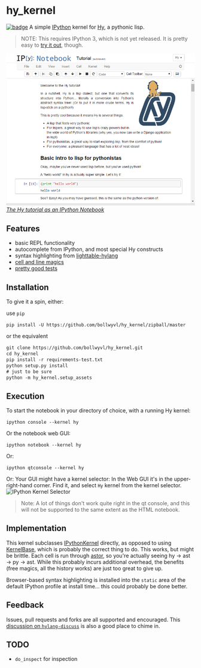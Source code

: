 # hy_kernel
[![badge][]][Build Status]
A simple [IPython][] kernel for [Hy](http://hylang.org), a pythonic lisp.

> NOTE:
This requires IPython 3, which is not yet released. It is pretty easy to
[try it out][ipydev], though.

[![](screenshot.png) _The Hy tutorial as an IPython Notebook_][tutorial]

## Features
- basic REPL functionality
- autocomplete from IPython, and most special Hy constructs
- syntax highlighting from [lighttable-hylang][]
- [cell and line magics][magic]
- [pretty good tests][Build Status]

## Installation
To give it a spin, either:

use `pip` 

```shell
pip install -U https://github.com/bollwyvl/hy_kernel/zipball/master
```

or the equivalent

```shell
git clone https://github.com/bollwyvl/hy_kernel.git
cd hy_kernel
pip install -r requirements-test.txt
python setup.py install
# just to be sure
python -m hy_kernel.setup_assets
```

## Execution
To start the notebook in your directory of choice, with a running Hy kernel:
```console
ipython console --kernel hy
```

Or the notebook web GUI:
```shell
ipython notebook --kernel hy
```

Or:
```shell
ipython qtconsole --kernel hy
```

Or:
Your GUI might have a kernel selector: In the Web GUI it's in the 
upper-right-hand corner. Find it, and select `Hy` kernel from the kernel 
selector.
![IPython Kernel Selector ](http://ipython.org/ipython-doc/dev/_images/kernel_selector_screenshot.png)


> Note:
A lot of things don't work quite right in the qt console, and this will not be
supported to the same extent as the HTML notebook.


## Implementation
This kernel subclasses [IPythonKernel][] directly, as opposed to using
[KernelBase][], which is probably the correct thing to do. This works, but might
be brittle. Each cell is run through [astor][], so you're actually seeing hy →
ast → py → ast. While this probably incurs additional overhead, the benefits 
(free magics, all the history works) are just too great to give up.

Browser-based syntax highlighting is installed into the `static` area of the
default IPython profile at install time... this could probably be done better.


## Feedback
Issues, pull requests and forks are all supported and encouraged. This 
[discussion on `hylang-discuss`][discuss] is also a good place to chime in.

## TODO
- `do_inspect` for inspection

[badge]: https://travis-ci.org/bollwyvl/hy_kernel.svg?branch=master
[Build Status]: https://travis-ci.org/bollwyvl/hy_kernel
[IPythonKernel]: https://github.com/ipython/ipython/blob/master/IPython/kernel/zmq/ipkernel.py
[KernelBase]: https://github.com/ipython/ipython/blob/master/IPython/kernel/zmq/kernelbase.py
[lighttable-hylang]: https://github.com/cndreisbach/lighttable-hylang
[tutorial]: http://nbviewer.ipython.org/github/bollwyvl/hy_kernel/blob/master/notebooks/Tutorial.ipynb
[IPython]: http://ipython.org
[ipydev]: http://ipython.org/ipython-doc/dev/install/install.html#installing-the-development-version
[discuss]: https://groups.google.com/forum/#!topic/hylang-discuss/UkoET6pU5sM
[astor]: https://github.com/berkerpeksag/astor
[magic]: http://nbviewer.ipython.org/github/bollwyvl/hy_kernel/blob/master/notebooks/Magics.ipynb
